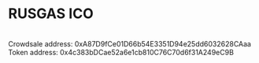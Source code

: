 # RUSGAS ICO
<br>
Crowdsale address: 0xA87D9fCe01D66b54E3351D94e25dd6032628CAaa
<br>   Token address: 0x4c383bDCae52a6e1cb810C76C70d6f31A249eC9B

